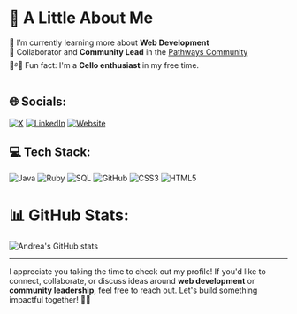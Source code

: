 # 🌸 A Little About Me
🌱 I’m currently learning more about **Web Development**  
💬 Collaborator and **Community Lead** in the [Pathways Community](https://oscarswanros.com/comunidad/)  
🎻࿔🍂 Fun fact: I'm a **Cello enthusiast** in my free time.

## 🌐 Socials: 
[![X](https://img.shields.io/badge/X-%23F06292.svg?logo=X&logoColor=white)](https://x.com/usrdeaba) [![LinkedIn](https://img.shields.io/badge/-LinkedIn-%23F06292.svg?logo=LinkedIn&logoColor=white)](https://www.linkedin.com/in/andrea-blass-3a63441b7/) [![Website](https://img.shields.io/badge/-Website-%23F06292.svg?logo=CodePen&logoColor=white)](https://usrdeaba-klzy-jfdq2hzy5-andreablass-projects.vercel.app/)

## 💻 Tech Stack: 
![Java](https://img.shields.io/badge/java-%234A90E2.svg?style=flat&logo=java&logoColor=white) ![Ruby](https://img.shields.io/badge/ruby-%23D32F2F.svg?style=flat&logo=ruby&logoColor=white) ![SQL](https://img.shields.io/badge/sql-%234CAF50.svg?style=flat&logo=MySQL&logoColor=white) ![GitHub](https://img.shields.io/badge/github-%232C2C2C.svg?style=flat&logo=github&logoColor=white) ![CSS3](https://img.shields.io/badge/css3-%23FBC02D.svg?style=flat&logo=css3&logoColor=white) ![HTML5](https://img.shields.io/badge/html5-%234A148C.svg?style=flat&logo=html5&logoColor=white)

# 📊 GitHub Stats: 
![Andrea's GitHub stats](https://github-readme-stats.vercel.app/api?username=andreablass&theme=buefy&show_icons=true&count_private=true&title_color=e619a1&text_color=ffa8e2&bg_color=fbe4f1&icon_color=f082c0)

---

I appreciate you taking the time to check out my profile! If you'd like to connect, collaborate, or discuss ideas around **web development** or **community leadership**, feel free to reach out. Let's build something impactful together! 💖🚀

